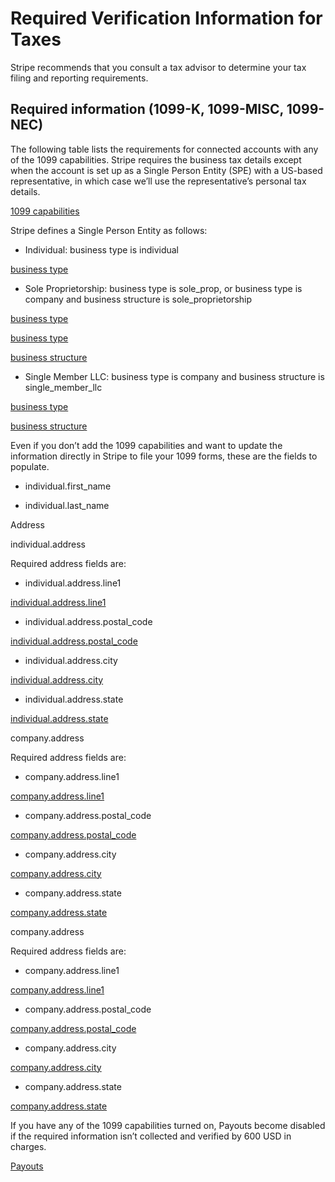 # Required Verification Information for Taxes

Stripe recommends that you consult a tax advisor to determine your tax filing and reporting requirements.

## Required information (1099-K, 1099-MISC, 1099-NEC)

The following table lists the requirements for connected accounts with any of the 1099 capabilities. Stripe requires the business tax details except when the account is set up as a Single Person Entity (SPE) with a US-based representative, in which case we’ll use the representative’s personal tax details.

[1099 capabilities](/connect/account-capabilities#tax-reporting)

Stripe defines a Single Person Entity as follows:

- Individual: business type is individual

[business type](/api/accounts/object#account_object-business_type)

- Sole Proprietorship: business type is sole_prop, or business type is company and business structure is sole_proprietorship

[business type](/api/accounts/object#account_object-business_type)

[business type](/api/accounts/object#account_object-business_type)

[business structure](/api/accounts/create#create_account-company-structure)

- Single Member LLC: business type is company and business structure is single_member_llc

[business type](/api/accounts/object#account_object-business_type)

[business structure](/api/accounts/create#create_account-company-structure)

Even if you don’t add the 1099 capabilities and want to update the information directly in Stripe to file your 1099 forms, these are the fields to populate.

- individual.first_name

- individual.last_name

Address

individual.address

Required address fields are:

- individual.address.line1

[individual.address.line1](/api/accounts/update#update_account-individual-address-line1)

- individual.address.postal_code

[individual.address.postal_code](/api/accounts/update#update_account-individual-address-postal_code)

- individual.address.city

[individual.address.city](/api/accounts/update#update_account-individual-address-city)

- individual.address.state

[individual.address.state](/api/accounts/update#update_account-individual-address-state)

company.address

Required address fields are:

- company.address.line1

[company.address.line1](/api/accounts/update#update_account-company-address-line1)

- company.address.postal_code

[company.address.postal_code](/api/accounts/update#update_account-company-address-postal_code)

- company.address.city

[company.address.city](/api/accounts/update#update_account-company-address-city)

- company.address.state

[company.address.state](/api/accounts/update#update_account-company-address-state)

company.address

Required address fields are:

- company.address.line1

[company.address.line1](/api/accounts/update#update_account-company-address-line1)

- company.address.postal_code

[company.address.postal_code](/api/accounts/update#update_account-company-address-postal_code)

- company.address.city

[company.address.city](/api/accounts/update#update_account-company-address-city)

- company.address.state

[company.address.state](/api/accounts/update#update_account-company-address-state)

If you have any of the 1099 capabilities turned on, Payouts become disabled if the required information isn’t collected and verified by 600 USD in charges.

[Payouts](/payouts)
